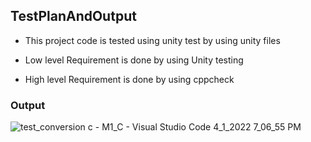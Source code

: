## TestPlanAndOutput

* This project code is tested using unity test by using unity files

* Low level Requirement is done by using Unity testing

* High level Requirement is done by using cppcheck

### Output

![test_conversion c - M1_C - Visual Studio Code 4_1_2022 7_06_55 PM](https://user-images.githubusercontent.com/101032635/161422926-b942c612-16ca-4063-8800-5e4833d58d21.png)
